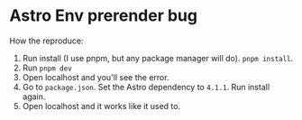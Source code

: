 # Astro Env prerender bug

How the reproduce:

1. Run install (I use pnpm, but any package manager will do). `pnpm install`.
2. Run `pnpm dev`
3. Open localhost and you'll see the error.
4. Go to `package.json`. Set the Astro dependency to `4.1.1`. Run install again.
5. Open localhost and it works like it used to.
